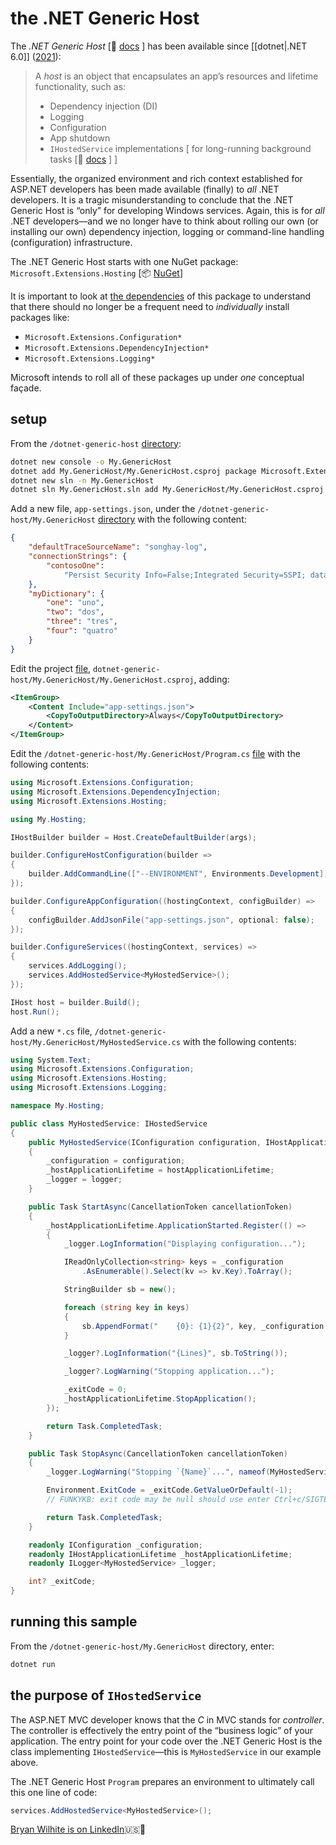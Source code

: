 # the .NET Generic Host

The _.NET Generic Host_ \[📖 [docs](https://learn.microsoft.com/en-us/dotnet/core/extensions/generic-host) \] has been available since [[dotnet|.NET 6.0]] ([2021](https://en.wikipedia.org/wiki/.NET)):

>A _host_ is an object that encapsulates an app’s resources and lifetime functionality, such as:
>
> - Dependency injection (DI)
> - Logging
> - Configuration
> - App shutdown
> - `IHostedService` implementations \[ for long-running background tasks \[📖 [docs](https://learn.microsoft.com/en-us/dotnet/core/extensions/timer-service?pivots=dotnet-7-0) \] \]
>

Essentially, the organized environment and rich context established for ASP.NET developers has been made available (finally) to _all_ .NET developers. It is a tragic misunderstanding to conclude that the .NET Generic Host is “only” for developing Windows services. Again, this is for _all_ .NET developers—and we no longer have to think about rolling our own (or installing our own) dependency injection, logging or command-line handling (configuration) infrastructure.

The .NET Generic Host starts with one NuGet package: `Microsoft.Extensions.Hosting` [📦 [NuGet](https://www.nuget.org/packages/Microsoft.Extensions.Hosting)]

It is important to look at [the dependencies](https://www.nuget.org/packages/Microsoft.Extensions.Hosting) of this package to understand that there should no longer be a frequent need to _individually_ install packages like:

- `Microsoft.Extensions.Configuration*`
- `Microsoft.Extensions.DependencyInjection*`
- `Microsoft.Extensions.Logging*`

Microsoft intends to roll all of these packages up under _one_ conceptual façade.

## setup

From the `/dotnet-generic-host` [directory](../dotnet-generic-host):

```bash
dotnet new console -o My.GenericHost
dotnet add My.GenericHost/My.GenericHost.csproj package Microsoft.Extensions.Hosting
dotnet new sln -n My.GenericHost
dotnet sln My.GenericHost.sln add My.GenericHost/My.GenericHost.csproj
```

Add a new file, `app-settings.json`, under the `/dotnet-generic-host/My.GenericHost` [directory](../dotnet-generic-host/My.GenericHost) with the following content:

```json
{
    "defaultTraceSourceName": "songhay-log",
    "connectionStrings": {
        "contosoOne":
            "Persist Security Info=False;Integrated Security=SSPI; database=AdventureWorks;server=(local)"
    },
    "myDictionary": {
        "one": "uno",
        "two": "dos",
        "three": "tres",
        "four": "quatro"
    }
}
```

Edit the project [file](../dotnet-generic-host/My.GenericHost/My.GenericHost.csproj), `dotnet-generic-host/My.GenericHost/My.GenericHost.csproj`, adding:

```xml
<ItemGroup>
    <Content Include="app-settings.json">
        <CopyToOutputDirectory>Always</CopyToOutputDirectory>
    </Content>
</ItemGroup>
```

Edit the `/dotnet-generic-host/My.GenericHost/Program.cs` [file](../dotnet-generic-host/My.GenericHost/Program.cs) with the following contents:

```csharp
using Microsoft.Extensions.Configuration;
using Microsoft.Extensions.DependencyInjection;
using Microsoft.Extensions.Hosting;

using My.Hosting;

IHostBuilder builder = Host.CreateDefaultBuilder(args);

builder.ConfigureHostConfiguration(builder =>
{
    builder.AddCommandLine(["--ENVIRONMENT", Environments.Development]);
});

builder.ConfigureAppConfiguration((hostingContext, configBuilder) =>
{
    configBuilder.AddJsonFile("app-settings.json", optional: false);
});

builder.ConfigureServices((hostingContext, services) => 
{
    services.AddLogging();
    services.AddHostedService<MyHostedService>();
});

IHost host = builder.Build();
host.Run();
```

Add a new `*.cs` file, `/dotnet-generic-host/My.GenericHost/MyHostedService.cs` with the following contents:

```csharp
using System.Text;
using Microsoft.Extensions.Configuration;
using Microsoft.Extensions.Hosting;
using Microsoft.Extensions.Logging;

namespace My.Hosting;

public class MyHostedService: IHostedService
{
    public MyHostedService(IConfiguration configuration, IHostApplicationLifetime hostApplicationLifetime, ILogger<MyHostedService> logger)
    {
        _configuration = configuration;
        _hostApplicationLifetime = hostApplicationLifetime;
        _logger = logger;
    }

    public Task StartAsync(CancellationToken cancellationToken)
    {
        _hostApplicationLifetime.ApplicationStarted.Register(() =>
        {
            _logger.LogInformation("Displaying configuration...");

            IReadOnlyCollection<string> keys = _configuration
                .AsEnumerable().Select(kv => kv.Key).ToArray();

            StringBuilder sb = new();

            foreach (string key in keys)
            {
                sb.AppendFormat("    {0}: {1}{2}", key, _configuration[key], Environment.NewLine);
            }

            _logger?.LogInformation("{Lines}", sb.ToString());

            _logger?.LogWarning("Stopping application...");

            _exitCode = 0;
            _hostApplicationLifetime.StopApplication();
        });

        return Task.CompletedTask;
    }

    public Task StopAsync(CancellationToken cancellationToken)
    {
        _logger.LogWarning("Stopping `{Name}`...", nameof(MyHostedService));

        Environment.ExitCode = _exitCode.GetValueOrDefault(-1);
        // FUNKYKB: exit code may be null should use enter Ctrl+c/SIGTERM.

        return Task.CompletedTask;
    }

    readonly IConfiguration _configuration;
    readonly IHostApplicationLifetime _hostApplicationLifetime;
    readonly ILogger<MyHostedService> _logger;

    int? _exitCode;
}
```

## running this sample

From the `/dotnet-generic-host/My.GenericHost` directory, enter:

```bash
dotnet run
```

## the purpose of `IHostedService`

The ASP.NET MVC developer knows that the _C_ in MVC stands for _controller_. The controller is effectively the entry point of the “business logic” of your application. The entry point for your code over the .NET Generic Host is the class implementing `IHostedService`—this is `MyHostedService` in our example above.

The .NET Generic Host `Program` prepares an environment to ultimately call this one line of code:

```csharp
services.AddHostedService<MyHostedService>();
```

[Bryan Wilhite is on LinkedIn](https://www.linkedin.com/in/wilhite)🇺🇸💼
